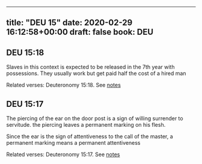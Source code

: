 
---
title: "DEU 15"
date: 2020-02-29 16:12:58+00:00
draft: false
book: DEU
---

## DEU 15:18

Slaves in this context is expected to be released in the 7th year with possessions. They usually work but get paid half the cost of a hired man

Related verses: Deuteronomy 15:18. See [notes](https://my.bible.com/notes/3375045611463893272)


## DEU 15:17

The piercing of the ear on the door post is a sign of willing surrender to servitude. the piercing leaves a permanent marking on his flesh.

Since the ear is the sign of attentiveness to the call of the master, a permanent marking means a permanent attentiveness

Related verses: Deuteronomy 15:17. See [notes](https://my.bible.com/notes/3375044182774898945)

